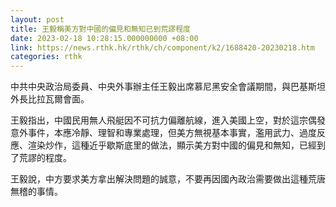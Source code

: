 ```yaml
---
layout: post
title: 王毅稱美方對中國的偏見和無知已到荒謬程度
date: 2023-02-18 10:28:15.000000000 +08:00
link: https://news.rthk.hk/rthk/ch/component/k2/1688420-20230218.htm
categories: rthk
---
```


中共中央政治局委員、中央外事辦主任王毅出席慕尼黑安全會議期間，與巴基斯坦外長比拉瓦爾會面。

王毅指出，中國民用無人飛艇因不可抗力偏離航線，進入美國上空，對於這宗偶發意外事件，本應冷靜、理智和專業處理，但美方無視基本事實，濫用武力、過度反應、渲染炒作，這種近乎歇斯底里的做法，顯示美方對中國的偏見和無知，已經到了荒謬的程度。

王毅說，中方要求美方拿出解決問題的誠意，不要再因國內政治需要做出這種荒唐無稽的事情。

